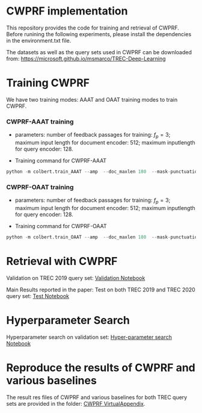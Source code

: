 # CWPRF implementation


This repository provides the code for training and retrieval of CWPRF. Before runining the following experiments, please install the dependencies in the  environment.txt file.

The datasets as well as the query sets used in CWPRF can be downloaded from: https://microsoft.github.io/msmarco/TREC-Deep-Learning

# Training CWPRF
We have two training modes: AAAT and OAAT training modes to train CWPRF.

### CWPRF-AAAT training

- parameters: number of feedback passages for training: $f_p=3$; maximum input length for document encoder: 512; maximum inputlength for query encoder: 128.

- Training command for CWPRF-AAAT

```python
python -m colbert.train_AAAT --amp  --doc_maxlen 180  --mask-punctuation --bsize 24 --accum 1 --triples /path/to/train/triples.train.small.tsv --checkpoint /path/to/ColBERT/Checkpoints/colbert.dnn --root /path/to/save/checkpoint/CWPRF_AAAT --experiment psg --run CWPRF --num_prf 3 --in_batch_negs --checkpoint_init
```

### CWPRF-OAAT training
- parameters: number of feedback passages for training: $f_p=3$; maximum input length for document encoder: 512; maximum inputlength for query encoder: 128.

- Training command for CWPRF-OAAT

```python
python -m colbert.train_OAAT --amp  --doc_maxlen 180  --mask-punctuation --bsize 24 --accum 1 --triples /path/to/train/triples.train.small.tsv --checkpoint /path/to/ColBERT/Checkpoints/colbert.dnn --root /path/to/save/checkpoint/CWPRF_OAAT --experiment psg --run CWPRF --num_prf 3 --in_batch_negs --checkpoint_init
```

# Retrieval with CWPRF

Validation on TREC 2019 query set: [Validation Notebook](/CWPRF_Inference.ipynb)

Main Results reported in the paper: Test on both TREC 2019 and TREC 2020 query set: [Test Notebook](/CWPRF_Inference.ipynb)

# Hyperparameter Search

Hyperparameter search on validation set: [Hyper-parameter search Notebook](https://github.com/Xiao0728/CWPRF/blob/master/CWPRF_Inference.ipynb)


# Reproduce the results of CWPRF and various baselines

The result res files of CWPRF and various baselines for both TREC query sets are provided in the folder: [CWPRF VirtualAppendix](/CWPRF_VirtualAppendix). 
